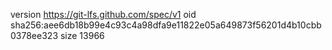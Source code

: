 version https://git-lfs.github.com/spec/v1
oid sha256:aee6db18b99e4c93c4a98dfa9e11822e05a649873f56201d4b10cbb0378ee323
size 13966
